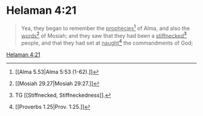 # Helaman 4:21

> Yea, they began to remember the <u>prophecies</u>[^a] of Alma, and also the <u>words</u>[^b] of Mosiah; and they saw that they had been a <u>stiffnecked</u>[^c] people, and that they had set at <u>naught</u>[^d] the commandments of God;

[Helaman 4:21](https://www.churchofjesuschrist.org/study/scriptures/bofm/hel/4?lang=eng&id=p21#p21)


[^a]: [[Alma 5.53|Alma 5:53 (1-62).]]
[^b]: [[Mosiah 29.27|Mosiah 29:27.]]
[^c]: TG [[Stiffnecked, Stiffneckedness]].
[^d]: [[Proverbs 1.25|Prov. 1:25.]]
